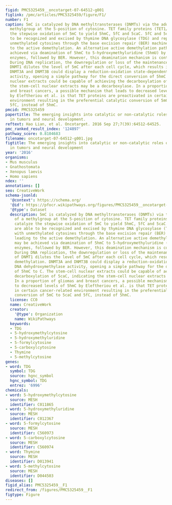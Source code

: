 ```yaml
---
figid: PMC5325459__oncotarget-07-64512-g001
figlink: /pmc/articles/PMC5325459/figure/F1/
number: F1
caption: 5mC is catalyzed by DNA methyltransterases (DNMTs) via the addition of a
  methylgroup at the 5-position of cytosine. TET family proteins (TET1/2/3) catalyze
  the stepwise oxidation of 5mC to yield 5hmC, 5fC and 5caC. 5fC and 5caC are able
  to be recognized and excised by thymine DNA glycosylase (TDG) and replaced with
  unmethylated cytosines through the base excision repair (BER) machinery, leading
  to the active demethylation. An alternative active demethylation pathway may be
  achieved via deamination of 5hmC to 5-hydroxymethyluridine (5hmU) by AID/APOBEC
  enzymes, followed by BER. However, this deamination mechanism is controversial.
  During DNA replication, the downregulation or loss of the maintenance activity of
  DNMT1 dilutes the level of 5mC after each cell cycle, which results in passive demethylation.
  DNMT3A and DNMT3B could display a reduction-oxidation state-dependent DNA dehydroxymethylase
  activity, opening a simple pathway for the direct conversion of 5hmC to C. The stem-cell
  nuclear extracts could be capable of achieving the decarboxylation of 5caC, indicating
  the stem-cell nuclear extracts may be a decarboxylase. In a proportion of gliomas
  and breast cancers, a possible mechanism that leads to decreased levels of 5hmC
  by Eleftheriou et al. is that TET proteins are preactivated in certain cancer-related
  environment resulting in the preferential catalytic conversion of 5mC to 5caC and
  5fC, instead of 5hmC.
pmcid: PMC5325459
papertitle: The emerging insights into catalytic or non-catalytic roles of TET proteins
  in tumors and neural development.
reftext: Hao Lian, et al. Oncotarget. 2016 Sep 27;7(39):64512-64525.
pmc_ranked_result_index: '124897'
pathway_score: 0.8104683
filename: oncotarget-07-64512-g001.jpg
figtitle: The emerging insights into catalytic or non-catalytic roles of TET proteins
  in tumors and neural development
year: '2016'
organisms:
- Mus musculus
- Gnathostomata
- Xenopus laevis
- Homo sapiens
ndex: ''
annotations: []
seo: CreativeWork
schema-jsonld:
  '@context': https://schema.org/
  '@id': https://pfocr.wikipathways.org/figures/PMC5325459__oncotarget-07-64512-g001.html
  '@type': Dataset
  description: 5mC is catalyzed by DNA methyltransterases (DNMTs) via the addition
    of a methylgroup at the 5-position of cytosine. TET family proteins (TET1/2/3)
    catalyze the stepwise oxidation of 5mC to yield 5hmC, 5fC and 5caC. 5fC and 5caC
    are able to be recognized and excised by thymine DNA glycosylase (TDG) and replaced
    with unmethylated cytosines through the base excision repair (BER) machinery,
    leading to the active demethylation. An alternative active demethylation pathway
    may be achieved via deamination of 5hmC to 5-hydroxymethyluridine (5hmU) by AID/APOBEC
    enzymes, followed by BER. However, this deamination mechanism is controversial.
    During DNA replication, the downregulation or loss of the maintenance activity
    of DNMT1 dilutes the level of 5mC after each cell cycle, which results in passive
    demethylation. DNMT3A and DNMT3B could display a reduction-oxidation state-dependent
    DNA dehydroxymethylase activity, opening a simple pathway for the direct conversion
    of 5hmC to C. The stem-cell nuclear extracts could be capable of achieving the
    decarboxylation of 5caC, indicating the stem-cell nuclear extracts may be a decarboxylase.
    In a proportion of gliomas and breast cancers, a possible mechanism that leads
    to decreased levels of 5hmC by Eleftheriou et al. is that TET proteins are preactivated
    in certain cancer-related environment resulting in the preferential catalytic
    conversion of 5mC to 5caC and 5fC, instead of 5hmC.
  license: CC0
  name: CreativeWork
  creator:
    '@type': Organization
    name: WikiPathways
  keywords:
  - TDG
  - 5-hydroxymethylcytosine
  - 5-hydroxymethyluridine
  - 5-formylcytosine
  - 5-carboxylcytosine
  - Thymine
  - 5-methylcytosine
genes:
- word: TDG
  symbol: TDG
  source: hgnc_symbol
  hgnc_symbol: TDG
  entrez: '6996'
chemicals:
- word: 5-hydroxymethylcytosine
  source: MESH
  identifier: C011865
- word: 5-hydroxymethyluridine
  source: MESH
  identifier: C012367
- word: 5-formylcytosine
  source: MESH
  identifier: C560973
- word: 5-carboxylcytosine
  source: MESH
  identifier: C560974
- word: Thymine
  source: MESH
  identifier: D013941
- word: 5-methylcytosine
  source: MESH
  identifier: D044503
diseases: []
figid_alias: PMC5325459__F1
redirect_from: /figures/PMC5325459__F1
figtype: Figure
---
```

